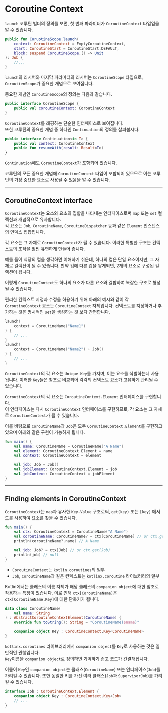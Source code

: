 # Coroutine Context

`launch` 코루틴 빌더의 정의를 보면, 첫 번째 파라미터가 `CoroutineContext` 타입임을 알 수 있습니다.

```kotlin
public fun CoruotineScope.launch(
    context: CoroutineContext = EmptyCoroutineContext,
    start: CoroutineStart = CoroutineStart.DEFAULT,
    block: suspend CoroutineScope.() -> Unit
): Job {
    //...
}
```

`launch`의 리시버와 마지막 파라미터의 리시버는 `CoroutineScope` 타입으로, `CoroutienScope`가 중요한 개념으로 보여집니다.

중요한 개념인 `CoroutineScope`의 정의는 다음과 같습니다.

```kotlin
public interface CoroutineScope {
    public val coroutineContext: CoroutineContext
}
```

`CoroutineContext`를 래핑하는 단순한 인터페이스로 보여집니다.  
또한 코루틴의 중요한 개념 중 하나인 `Continuation`의 정의를 살펴봅시다.

```kotlin
public interface Continuation<in T> {
    public val context: CoroutineContext
    public fun resumeWith(result: Result<T>)
}
```

`Continuation`에도 `CoroutineContext`가 포함되어 있습니다.

코루틴의 모든 중요한 개념에 `CoroutineContext` 타입이 포함되어 있으므로 이는 코루틴의 가장 중요한 요소로 사용될 수 있음을 알 수 있습니다.

--- 

## CoroutineContext interface

`CoroutineContext`는 요소와 요소의 집합을 나타내는 인터페이스로써 `map` 또는 `set` 컬렉션과 개념적으로 유사합니다.  
각 요소는 `Job`, `CoroutineName`, `CoroutineDispatcher` 등과 같은 `Element` 인스턴스의 인덱스 집합입니다.

각 요소는 그 자체로 `CoroutineContext`가 될 수 있습니다. 이러한 특별한 구조는 컨텍스트의 조작을 훨씬 유연하게 만들어 줍니다.

예를 들어 식당의 컵을 생각하면 이해하기 쉬운데, 하나의 컵은 단일 요소이지만, 그 자체로 컬렉션이 될 수 있습니다.
만약 컵에 다른 컵을 쌓게되면, 2개의 요소로 구성된 컬렉션이 됩니다.

이렇게 `CoroutineContext`도 하나의 요소가 다른 요소와 결합하여 복잡한 구조로 형성될 수 있습니다.

편리한 컨텍스트 지정과 수정을 허용하기 위해 아래의 예시와 같이 각 `CoroutineContext` 요소는 `CoroutineContext` 자체입니다.
컨텍스트를 지정하거나 추가하는 것은 명시적인 `set`을 생성하는 것 보다 간편합니다.

```kotlin
launch(
    context = CoroutineName("Name1")
) {
    // ... 
}
launch(
    context = CoroutineName("Name2") + Job()
) {
    // ...
}
```

`CoroutineContext`의 각 요소는 `Unique Key`를 가지며, 이는 요소를 식별하는데 사용됩니다.
이러한 `Key`들은 참조로 비교되어 각각의 컨텍스트 요소가 고유하게 관리될 수 있습니다.

`CoroutineContext`의 각 요소는 `CoroutineContext.Element` 인터페이스를 구현합니다.  
이 인터페이스는 다시 `CoroutineContext` 인터페이스를 구현하므로, 각 요소는 그 자체로 `CoroutineContext`가 될 수 있습니다.

이를 바탕으로 `CoroutineName`과 `Job`은 모두 `CoroutineContext.Element`를 구현하고 있으며 아래와 같은 구현이 가능하게 됩니다.

```kotlin
fun main() {
    val name: CoroutineName = CoroutineName("A Name")
    val element: CoroutineContext.Element = name
    val context: CoroutineContext = element

    val job: Job = Job()
    val jobElement: CoroutineContext.Element = job
    val jobContext: CoroutineContext = jobElement
}
```

---

## Finding elements in CoroutineContext

`CoroutineContext`는 `map`과 유사한 `Key-Value` 구조로써, `get(key)` 또는 `[key]` 메서드를 사용하여 요소를 찾을 수 있습니다.

```kotlin
fun main() {
    val ctx: CoroutineContext = CoroutineName("A Name")
    val coroutineName: CoroutineName? = ctx[CoroutineName] // or ctx.get(CoroutineName)
    println(coroutineName?.name) // A Name

    val job: Job? = ctx[Job] // or ctx.get(Job)
    println(job) // null
}
```

- `CoroutineContext`는 `kotlin.coroutines`의 일부
- `Job`, `CoroutineName`과 같은 컨텍스트는 `kotlinx.coroutine` 라이브러리의 일부

Kotlin에서는 클래스의 이름 자체가 해당 클래스의 `companion object`에 대한 참조로 작용하는 특징이 있습니다.
이로 인해 `ctx[CoroutineName]`은 `ctx[CoroutineName.Key]`에 대한 단축키가 됩니다.

```kotlin
data class CoroutineName(
    val name: String
) : AbstractCoroutineContextElement(CoroutineName) {
    override fun toString(): String = "CoroutineName($name)"

    companion object Key : CoroutineContext.Key<CoroutineName>
}
```

`kotlinx.coroutines` 라이브러리에서 `companion object`를 `Key`로 사용하는 것은 일반적인 관행입니다.  
`Key`이름을 `companion object`로 정의하면 기억하기 쉽고 코드가 간결해집니다.

이름이 `Key`인 `companion object`는 클래스(`CoroutineName`) 또는 인터페이스(`Job`)를 가리킬 수 있습니다.
또한 동일한 키를 가진 여러 클래스(`Job`과 `SupervisorJob`)를 가리킬 수 있습니다.

```kotlin
interface Job : CoroutineContext.Element {
    companion object Key : CoroutineContext.Key<Job>
    // ...
}
```
